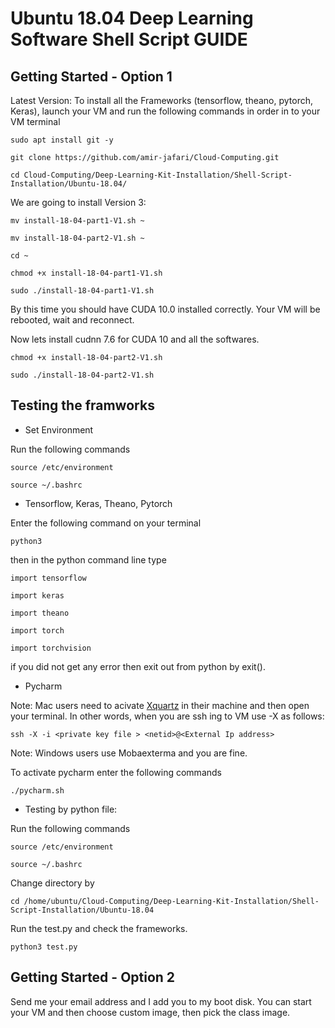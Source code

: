 # Ubuntu 18.04 Deep Learning Software Shell Script GUIDE

## Getting Started - Option 1
Latest Version: To install all the Frameworks (tensorflow, theano, pytorch, Keras), launch your VM  and run the following commands in order in to your VM terminal 


```
sudo apt install git -y
```
```
git clone https://github.com/amir-jafari/Cloud-Computing.git
```
```
cd Cloud-Computing/Deep-Learning-Kit-Installation/Shell-Script-Installation/Ubuntu-18.04/
```
We are going to install Version 3:

```
mv install-18-04-part1-V1.sh ~
```
```
mv install-18-04-part2-V1.sh ~
```
```
cd ~
```
```
chmod +x install-18-04-part1-V1.sh
```
```
sudo ./install-18-04-part1-V1.sh
```
By this time you should have CUDA 10.0 installed correctly. Your VM will be rebooted, wait and reconnect.

Now lets install cudnn 7.6 for CUDA 10 and all the softwares.

```
chmod +x install-18-04-part2-V1.sh
```
```
sudo ./install-18-04-part2-V1.sh
```


## Testing the framworks

* Set Environment

Run the following commands

```
source /etc/environment
```
```
source ~/.bashrc
```

* Tensorflow, Keras, Theano, Pytorch

Enter the following command on your terminal

```
python3
```
then in the python command line type 
```
import tensorflow
```
```
import keras
```
```
import theano
```
```
import torch
```
```
import torchvision
```
if you did not get any error then exit out from python by exit().



* Pycharm 

Note: Mac users need to acivate [Xquartz](https://www.xquartz.org/) in their machine and then open your terminal. In other words, when you are ssh ing to VM use -X as follows:

```
ssh -X -i <private key file > <netid>@<External Ip address>
``` 

Note: Windows users use Mobaexterma and you are fine.

To activate pycharm enter the following commands 

```
./pycharm.sh
```
* Testing by python file:

Run the following commands

```
source /etc/environment
```
```
source ~/.bashrc
```

Change directory by
```
cd /home/ubuntu/Cloud-Computing/Deep-Learning-Kit-Installation/Shell-Script-Installation/Ubuntu-18.04
```
Run the test.py and check the frameworks.

```
python3 test.py
```
## Getting Started - Option 2

Send me your email address and I add you to my boot disk. You can start your VM and then choose custom image, then pick the class image.
